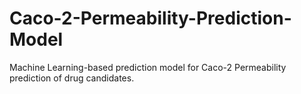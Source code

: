 # Caco-2-Permeability-Prediction-Model
Machine Learning-based prediction model for Caco-2 Permeability prediction of drug candidates.
